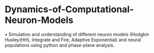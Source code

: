 # Dynamics-of-Computational-Neuron-Models
• Simulation and understanding of different neuron models (Hodgkin Huxley(HH), Integrate and Fire, Adaptive Exponential) and neural populations using python and phase-plane analysis.
